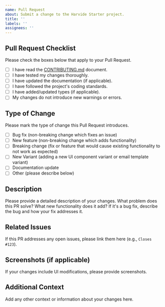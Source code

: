 ```yaml
---
name: Pull Request
about: Submit a change to the Harvide Starter project.
title: ''
labels: ''
assignees: ''
---
```


## Pull Request Checklist

Please check the boxes below that apply to your Pull Request.

- [ ] I have read the [CONTRIBUTING.md](CONTRIBUTING.md) document.
- [ ] I have tested my changes thoroughly.
- [ ] I have updated the documentation (if applicable).
- [ ] I have followed the project's coding standards.
- [ ] I have added/updated types (if applicable).
- [ ] My changes do not introduce new warnings or errors.

## Type of Change

Please mark the type of change this Pull Request introduces.

- [ ] Bug fix (non-breaking change which fixes an issue)
- [ ] New feature (non-breaking change which adds functionality)
- [ ] Breaking change (fix or feature that would cause existing functionality to not work as expected)
- [ ] New Variant (adding a new UI component variant or email template variant)
- [ ] Documentation update
- [ ] Other (please describe below)

## Description

Please provide a detailed description of your changes. What problem does this PR solve? What new functionality does it add? If it's a bug fix, describe the bug and how your fix addresses it.

## Related Issues

If this PR addresses any open issues, please link them here (e.g., `Closes #123`).

## Screenshots (if applicable)

If your changes include UI modifications, please provide screenshots.

## Additional Context

Add any other context or information about your changes here.
